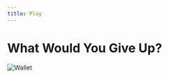 ```yaml
---
title: Play
---
```


# What Would You Give Up?

![Wallet](https://drive.google.com/file/d/1TKx0vsAsuAPgE4NTjBpAYCGH1rWopRMH/view?usp=sharing)
